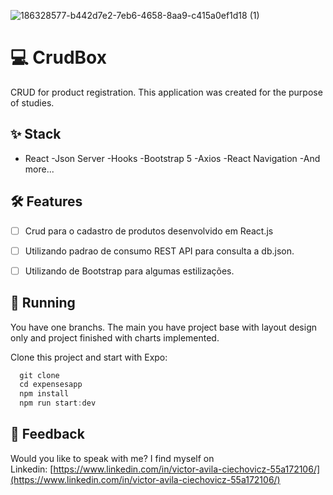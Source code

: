 
![186328577-b442d7e2-7eb6-4658-8aa9-c415a0ef1d18 (1)](https://user-images.githubusercontent.com/106246945/192779023-7b61fae7-2c29-4842-96b8-4c223778ec95.gif)

# ****💻  CrudBox****

 CRUD for product registration. This application was created for the purpose of studies.

## ****✨ Stack****

- React
-Json Server
-Hooks
-Bootstrap 5
-Axios
-React Navigation
-And more...

## **🛠️ Features**

- [ ]  Crud para o cadastro de produtos desenvolvido em React.js
- [ ]  Utilizando padrao de consumo REST API para consulta a db.json. 
- [ ]  Utilizando de Bootstrap para algumas estilizações.


## 🔧 ****Running****

You have one branchs. The main you have project base with layout design only and project finished with charts implemented.

Clone this project and start with Expo:

```jsx
  git clone 
  cd expensesapp
  npm install
  npm run start:dev
```
## ****📄 Feedback****

Would you like to speak with me? I find myself on Linkedin: [https://www.linkedin.com/in/victor-avila-ciechovicz-55a172106/](https://www.linkedin.com/in/victor-avila-ciechovicz-55a172106/)
